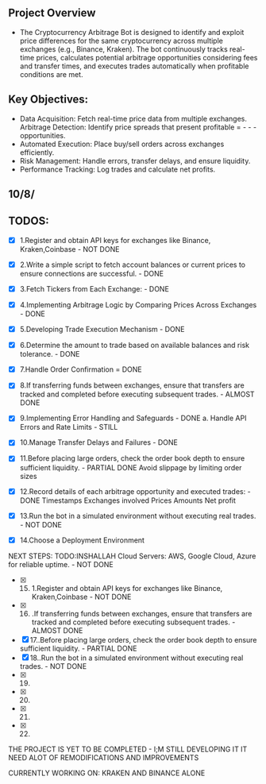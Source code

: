 ## Project Overview 
 - The Cryptocurrency Arbitrage Bot is designed to identify and exploit price differences for the same cryptocurrency across multiple exchanges (e.g., Binance, Kraken). The bot continuously tracks real-time prices, calculates potential arbitrage opportunities considering fees and transfer times, and executes trades automatically when profitable conditions are met.

## Key Objectives:

 - Data Acquisition: Fetch real-time price data from multiple exchanges.
Arbitrage Detection: Identify price spreads that present profitable  = - - - opportunities.
 - Automated Execution: Place buy/sell orders across exchanges efficiently.
 - Risk Management: Handle errors, transfer delays, and ensure liquidity.
 - Performance Tracking: Log trades and calculate net profits.

## 10/8/
 ## TODOS: 
  - [x] 1.Register and obtain API keys for exchanges like Binance, Kraken,Coinbase - NOT DONE
  - [x] 2.Write a simple script to fetch account balances or current prices to ensure connections are successful. -  DONE

  - [x] 3.Fetch Tickers from Each Exchange: - DONE
  - [x] 4.Implementing Arbitrage Logic by Comparing Prices Across Exchanges -  DONE
  - [x] 5.Developing Trade Execution Mechanism -  DONE
  - [x] 6.Determine the amount to trade based on available balances and risk tolerance. - DONE
  - [x] 7.Handle Order Confirmation = DONE
  - [x] 8.If transferring funds between exchanges, ensure that transfers are tracked and completed before executing subsequent trades. - ALMOST DONE
  - [x] 9.Implementing Error Handling and Safeguards -  DONE
a. Handle API Errors and Rate Limits - STILL
  - [x] 10.Manage Transfer Delays and Failures - DONE
  - [x] 11.Before placing large orders, check the order book depth to ensure sufficient liquidity. - PARTIAL DONE
Avoid slippage by limiting order sizes
  - [x] 12.Record details of each arbitrage    opportunity and executed trades: -  DONE
    Timestamps
    Exchanges involved
    Prices
    Amounts
    Net profit
  - [x] 13.Run the bot in a simulated environment without executing real trades. - NOT DONE
  - [x] 14.Choose a Deployment Environment

NEXT STEPS: TODO:INSHALLAH
       Cloud Servers: AWS, Google Cloud, Azure for reliable uptime. -  NOT DONE
  - [x] 15.  1.Register and obtain API keys for exchanges like Binance, Kraken,Coinbase - NOT DONE
  - [x] 16. .If transferring funds between exchanges, ensure that transfers are tracked and completed before executing subsequent trades. - ALMOST DONE
  - [x] 17..Before placing large orders, check the order book depth to ensure sufficient liquidity. - PARTIAL DONE
  - [x] 18..Run the bot in a simulated environment without executing real trades. - NOT DONE
  - [x] 19.
  - [x] 20.
  - [x] 21.
  - [x] 22.





THE PROJECT IS YET TO BE COMPLETED - I;M STILL DEVELOPING IT IT NEED ALOT OF REMODIFICATIONS AND IMPROVEMENTS

CURRENTLY WORKING ON: KRAKEN AND BINANCE ALONE 
